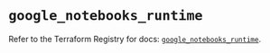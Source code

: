 # `google_notebooks_runtime`

Refer to the Terraform Registry for docs: [`google_notebooks_runtime`](https://registry.terraform.io/providers/hashicorp/google-beta/6.11.1/docs/resources/google_notebooks_runtime).
